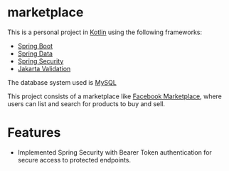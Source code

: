 # marketplace

This is a personal project in [Kotlin](https://kotlinlang.org/) using the following frameworks:

- [Spring Boot](https://spring.io/projects/spring-boot)
- [Spring Data](https://spring.io/projects/spring-data)
- [Spring Security](https://spring.io/projects/spring-security)
- [Jakarta Validation](https://github.com/jakartaee/validation)

The database system used is [MySQL](https://www.mysql.com/)

This project consists of a marketplace like [Facebook Marketplace](https://www.facebook.com/marketplace/), where users can list and search for products to buy and sell.

# Features

- Implemented Spring Security with Bearer Token authentication for secure access to protected endpoints.
